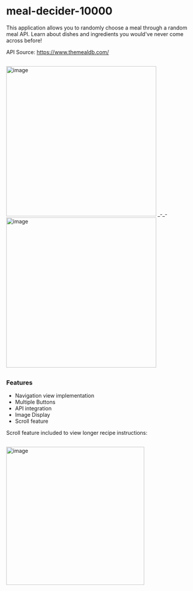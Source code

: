 # meal-decider-10000
This application allows you to randomly choose a meal through a random meal API. Learn about dishes and ingredients you would've never come across before!

API Source: 
https://www.themealdb.com/
## 
<img width="400" alt="image" src="https://github.com/mayasoleimani/meal-decider-10000/assets/82066258/5a9c739a-2b76-419a-9afd-df782d26b9ff">
_-_-
<img width="400" alt="image" src="https://github.com/mayasoleimani/meal-decider-10000/assets/82066258/00f1a762-019a-46ff-a924-2a9c46641f4f">

##
### Features
* Navigation view implementation
* Multiple Buttons
* API integration
* Image Display
* Scroll feature

Scroll feature included to view longer recipe instructions:
## 
<img width="368" alt="image" src="https://github.com/mayasoleimani/meal-decider-10000/assets/82066258/bafacbd5-5973-484a-879e-4ab1f601481d">
